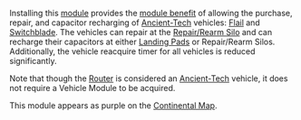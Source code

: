 Installing this [module](Modules.md) provides the [module
benefit](Module_benefit.md) of allowing the purchase, repair,
and capacitor recharging of [Ancient-Tech](../terminology/Ancient_Technology.md)
vehicles: [Flail](../items/Flail.md) and
[Switchblade](../items/Switchblade.md). The vehicles can repair at the
[Repair/Rearm Silo](../items/Repair_Rearm_Silo.md) and can recharge their
capacitors at either [Landing Pads](../items/Landing_Pad.md) or
Repair/Rearm Silos. Additionally, the vehicle reacquire timer for all
vehicles is reduced significantly.

Note that though the [Router](../vehicles/Router.md) is considered an
[Ancient-Tech](../terminology/Ancient_Technology.md) vehicle, it does not require a
Vehicle Module to be acquired.

This module appears as purple on the [Continental
Map](Continental_Map.md).

<!--[Category:Modules](Category:Modules.md)-->
